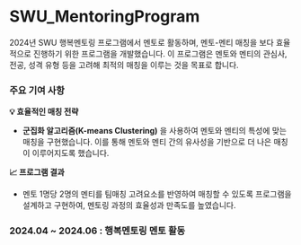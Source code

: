 # SWU_MentoringProgram

2024년 SWU 행복멘토링 프로그램에서 멘토로 활동하며, 멘토-멘티 매칭을 보다 효율적으로 진행하기 위한 프로그램을 개발했습니다.
이 프로그램은 멘토와 멘티의 관심사, 전공, 성격 유형 등을 고려해 최적의 매칭을 이루는 것을 목표로 합니다.

### **주요 기여 사항**
**💡 효율적인 매칭 전략**
-  **군집화 알고리즘(K-means Clustering)** 을 사용하여 멘토와 멘티의 특성에 맞는 매칭을 구현했습니다. 이를 통해 멘토와 멘티 간의 유사성을 기반으로 더 나은 매칭이 이루어지도록 했습니다.

**📈 프로그램 결과**
-  멘토 1명당 2명의 멘티를 팀매칭 고려요소를 반영하여 매칭할 수 있도록 프로그램을 설계하고 구현하여, 멘토링 과정의 효율성과 만족도를 높였습니다.




### **2024.04 ~ 2024.06 : 행복멘토링 멘토 활동**




